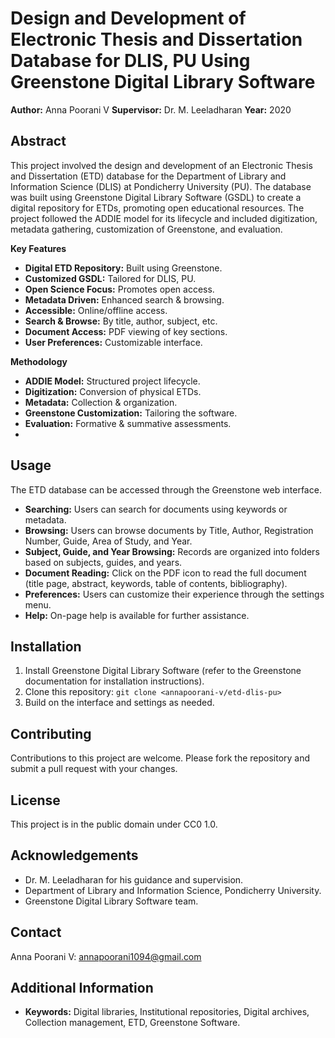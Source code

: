 # Design and Development of Electronic Thesis and Dissertation Database for DLIS, PU Using Greenstone Digital Library Software

**Author:** Anna Poorani V
**Supervisor:** Dr. M. Leeladharan
**Year:** 2020

## Abstract

This project involved the design and development of an Electronic Thesis and Dissertation (ETD) database for the Department of Library and Information Science (DLIS) at Pondicherry University (PU). The database was built using Greenstone Digital Library Software (GSDL) to create a digital repository for ETDs, promoting open educational resources. The project followed the ADDIE model for its lifecycle and included digitization, metadata gathering, customization of Greenstone, and evaluation.

**Key Features**

* **Digital ETD Repository:** Built using Greenstone.
* **Customized GSDL:** Tailored for DLIS, PU.
* **Open Science Focus:** Promotes open access.
* **Metadata Driven:** Enhanced search & browsing.
* **Accessible:** Online/offline access.
* **Search & Browse:** By title, author, subject, etc.
* **Document Access:** PDF viewing of key sections.
* **User Preferences:** Customizable interface.

**Methodology**

* **ADDIE Model:** Structured project lifecycle.
* **Digitization:** Conversion of physical ETDs.
* **Metadata:** Collection & organization.
* **Greenstone Customization:** Tailoring the software.
* **Evaluation:** Formative & summative assessments.
* 
## Usage

The ETD database can be accessed through the Greenstone web interface.

* **Searching:** Users can search for documents using keywords or metadata.
* **Browsing:** Users can browse documents by Title, Author, Registration Number, Guide, Area of Study, and Year.
* **Subject, Guide, and Year Browsing:** Records are organized into folders based on subjects, guides, and years.
* **Document Reading:** Click on the PDF icon to read the full document (title page, abstract, keywords, table of contents, bibliography).
* **Preferences:** Users can customize their experience through the settings menu.
* **Help:** On-page help is available for further assistance.

## Installation

1.  Install Greenstone Digital Library Software (refer to the Greenstone documentation for installation instructions).
2.  Clone this repository: `git clone <annapoorani-v/etd-dlis-pu>`
3.  Build on the interface and settings as needed.
   
## Contributing

Contributions to this project are welcome. Please fork the repository and submit a pull request with your changes.

## License

This project is in the public domain under CC0 1.0.

## Acknowledgements

* Dr. M. Leeladharan for his guidance and supervision.
* Department of Library and Information Science, Pondicherry University.
* Greenstone Digital Library Software team.

## Contact

Anna Poorani V: annapoorani1094@gmail.com

## Additional Information

* **Keywords:** Digital libraries, Institutional repositories, Digital archives, Collection management, ETD, Greenstone Software.
